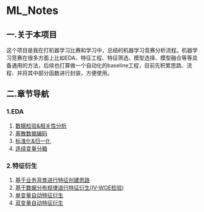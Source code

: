# ML_Notes
## 一.关于本项目

这个项目是我在打机器学习比赛和学习中，总结的机器学习竞赛分析流程。机器学习竞赛在很多方面上比如EDA、特征工程、特征筛选、模型选择、模型融合等等具备通用的方法，后续也打算做一个自动化的baseline工程，目前先积累思路、流程、并将其中部分函数进行封装，方便使用。

## 二.章节导航

### 1.EDA

1.  [数据检验&相关性分析](https://github.com/AdamMayor2018/ML_Notes/blob/main/%E4%B8%80.%E7%89%B9%E5%BE%81%E5%B7%A5%E7%A8%8B/%E4%B8%80.%E6%95%B0%E6%8D%AE%E6%A3%80%E9%AA%8C%26%E7%9B%B8%E5%85%B3%E6%80%A7%E5%88%86%E6%9E%90.md)
2.  [离散数据编码](https://github.com/AdamMayor2018/ML_Notes/blob/main/%E4%B8%80.%E7%89%B9%E5%BE%81%E5%B7%A5%E7%A8%8B/%E4%BA%8C.%E7%A6%BB%E6%95%A3%E6%95%B0%E6%8D%AE%E7%BC%96%E7%A0%81.md)
3.  [标准化&归一化](https://github.com/AdamMayor2018/ML_Notes/blob/main/%E4%B8%80.%E7%89%B9%E5%BE%81%E5%B7%A5%E7%A8%8B/%E4%B8%89.%E6%A0%87%E5%87%86%E5%8C%96%26%E5%BD%92%E4%B8%80%E5%8C%96.md)
4.  [连续变量分箱](https://github.com/AdamMayor2018/ML_Notes/blob/main/%E4%B8%80.%E7%89%B9%E5%BE%81%E5%B7%A5%E7%A8%8B/%E5%9B%9B.%E8%BF%9E%E7%BB%AD%E5%8F%98%E9%87%8F%E5%88%86%E7%AE%B1.md)

### 2.特征衍生

1.  [基于业务背景进行特征创建思路](https://github.com/AdamMayor2018/ML_Notes/blob/main/%E4%BA%8C.%E7%89%B9%E5%BE%81%E8%A1%8D%E7%94%9F/%E4%B8%80.%E5%9F%BA%E4%BA%8E%E4%B8%9A%E5%8A%A1%E8%83%8C%E6%99%AF%E8%BF%9B%E8%A1%8C%E7%89%B9%E5%BE%81%E5%88%9B%E5%BB%BA%E6%80%9D%E8%B7%AF.md)
2.  [基于数据分布规律进行特征衍生(IV-WOE检验)](https://github.com/AdamMayor2018/ML_Notes/blob/main/%E4%BA%8C.%E7%89%B9%E5%BE%81%E8%A1%8D%E7%94%9F/%E4%BA%8C.%E5%9F%BA%E4%BA%8E%E6%95%B0%E6%8D%AE%E5%88%86%E5%B8%83%E8%A7%84%E5%BE%8B%E8%BF%9B%E8%A1%8C%E7%89%B9%E5%BE%81%E8%A1%8D%E7%94%9F(IV-WOE%E6%A3%80%E9%AA%8C).md)
3.  [单变量自动特征衍生](https://github.com/AdamMayor2018/ML_Notes/blob/main/%E4%BA%8C.%E7%89%B9%E5%BE%81%E8%A1%8D%E7%94%9F/%E4%B8%89.%E5%8D%95%E5%8F%98%E9%87%8F%E8%87%AA%E5%8A%A8%E7%89%B9%E5%BE%81%E8%A1%8D%E7%94%9F.md)
4.  [双变量自动特征衍生](https://github.com/AdamMayor2018/ML_Notes/blob/main/%E4%BA%8C.%E7%89%B9%E5%BE%81%E8%A1%8D%E7%94%9F/%E5%9B%9B.%E5%8F%8C%E5%8F%98%E9%87%8F%E8%87%AA%E5%8A%A8%E7%89%B9%E5%BE%81%E8%A1%8D%E7%94%9F.md)

